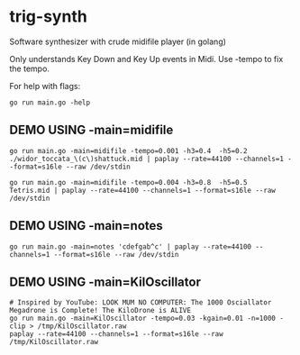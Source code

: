 # trig-synth
Software synthesizer with crude midifile player (in golang)

Only understands Key Down and Key Up events in Midi.  Use -tempo to fix the tempo.

For help with flags:

    go run main.go -help

## DEMO USING -main=midifile ##

    go run main.go -main=midifile -tempo=0.001 -h3=0.4  -h5=0.2 ./widor_toccata_\(c\)shattuck.mid | paplay --rate=44100 --channels=1 --format=s16le --raw /dev/stdin

    go run main.go -main=midifile -tempo=0.004 -h3=0.8  -h5=0.5  Tetris.mid | paplay --rate=44100 --channels=1 --format=s16le --raw /dev/stdin

## DEMO USING -main=notes ##

    go run main.go -main=notes 'cdefgab^c' | paplay --rate=44100 --channels=1 --format=s16le --raw /dev/stdin

## DEMO USING -main=KilOscillator  ##

    # Inspired by YouTube: LOOK MUM NO COMPUTER: The 1000 Osciallator Megadrone is Complete! The KiloDrone is ALIVE
    go run main.go -main=KilOscillator -tempo=0.03 -kgain=0.01 -n=1000 -clip > /tmp/KilOscillator.raw
    paplay --rate=44100 --channels=1 --format=s16le --raw /tmp/KilOscillator.raw
